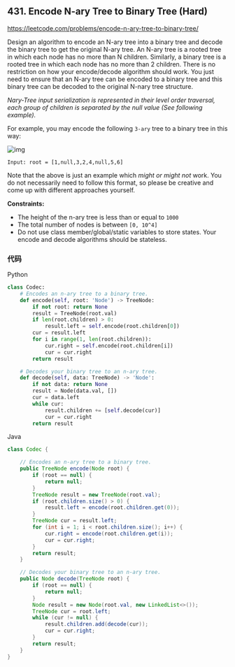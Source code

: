 ## 431. Encode N-ary Tree to Binary Tree (Hard)

https://leetcode.com/problems/encode-n-ary-tree-to-binary-tree/

Design an algorithm to encode an N-ary tree into a binary tree and decode the binary tree to get the original N-ary tree. An N-ary tree is a rooted tree in which each node has no more than N children. Similarly, a binary tree is a rooted tree in which each node has no more than 2 children. There is no restriction on how your encode/decode algorithm should work. You just need to ensure that an N-ary tree can be encoded to a binary tree and this binary tree can be decoded to the original N-nary tree structure.

*Nary-Tree input serialization is represented in their level order traversal, each group of children is separated by the null value (See following example).*

For example, you may encode the following `3-ary` tree to a binary tree in this way:

![img](https://assets.leetcode.com/uploads/2018/10/12/narytreebinarytreeexample.png)

```
Input: root = [1,null,3,2,4,null,5,6]
```

Note that the above is just an example which *might or might not* work. You do not necessarily need to follow this format, so please be creative and come up with different approaches yourself.



 

**Constraints:**

- The height of the n-ary tree is less than or equal to `1000`
- The total number of nodes is between `[0, 10^4]`
- Do not use class member/global/static variables to store states. Your encode and decode algorithms should be stateless.

### 代码

Python

```python
class Codec:
    # Encodes an n-ary tree to a binary tree.
    def encode(self, root: 'Node') -> TreeNode:
        if not root: return None
        result = TreeNode(root.val)
        if len(root.children) > 0:
            result.left = self.encode(root.children[0])
        cur = result.left
        for i in range(1, len(root.children)):
            cur.right = self.encode(root.children[i])
            cur = cur.right
        return result

    # Decodes your binary tree to an n-ary tree.
    def decode(self, data: TreeNode) -> 'Node':
        if not data: return None
        result = Node(data.val, [])
        cur = data.left
        while cur:
            result.children += [self.decode(cur)]
            cur = cur.right
        return result
```

Java

```java
class Codec {

    // Encodes an n-ary tree to a binary tree.
    public TreeNode encode(Node root) {
        if (root == null) {
            return null;
        }
        TreeNode result = new TreeNode(root.val);
        if (root.children.size() > 0) {
            result.left = encode(root.children.get(0));
        }
        TreeNode cur = result.left;
        for (int i = 1; i < root.children.size(); i++) {
            cur.right = encode(root.children.get(i));
            cur = cur.right;
        }
        return result;
    }

    // Decodes your binary tree to an n-ary tree.
    public Node decode(TreeNode root) {
        if (root == null) {
            return null;
        }
        Node result = new Node(root.val, new LinkedList<>());
        TreeNode cur = root.left;
        while (cur != null) {
            result.children.add(decode(cur));
            cur = cur.right;
        }
        return result;
    }
}
```

